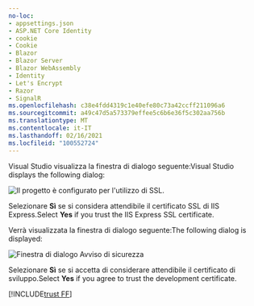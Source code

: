 ```yaml
---
no-loc:
- appsettings.json
- ASP.NET Core Identity
- cookie
- Cookie
- Blazor
- Blazor Server
- Blazor WebAssembly
- Identity
- Let's Encrypt
- Razor
- SignalR
ms.openlocfilehash: c38e4fdd4319c1e40efe80c73a42ccff211096a6
ms.sourcegitcommit: a49c47d5a573379effee5c6b6e36f5c302aa756b
ms.translationtype: MT
ms.contentlocale: it-IT
ms.lasthandoff: 02/16/2021
ms.locfileid: "100552724"
---
```

<span data-ttu-id="b0cf7-101">Visual Studio visualizza la finestra di dialogo seguente:</span><span class="sxs-lookup"><span data-stu-id="b0cf7-101">Visual Studio displays the following dialog:</span></span>

![Il progetto è configurato per l'utilizzo di SSL.](~/getting-started/_static/trustCert.png)

<span data-ttu-id="b0cf7-105">Selezionare **Sì** se si considera attendibile il certificato SSL di IIS Express.</span><span class="sxs-lookup"><span data-stu-id="b0cf7-105">Select **Yes** if you trust the IIS Express SSL certificate.</span></span>

<span data-ttu-id="b0cf7-106">Verrà visualizzata la finestra di dialogo seguente:</span><span class="sxs-lookup"><span data-stu-id="b0cf7-106">The following dialog is displayed:</span></span>

![Finestra di dialogo Avviso di sicurezza](~/getting-started/_static/cert.png)

<span data-ttu-id="b0cf7-108">Selezionare **Sì** se si accetta di considerare attendibile il certificato di sviluppo.</span><span class="sxs-lookup"><span data-stu-id="b0cf7-108">Select **Yes** if you agree to trust the development certificate.</span></span>

[!INCLUDE[trust FF](~/includes/trust-ff.md)]